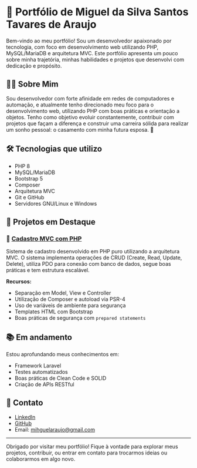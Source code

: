 # 💼 Portfólio de Miguel da Silva Santos Tavares de Araujo

Bem-vindo ao meu portfólio! Sou um desenvolvedor apaixonado por tecnologia, com foco em desenvolvimento web utilizando PHP, MySQL/MariaDB e arquitetura MVC. Este portfólio apresenta um pouco sobre minha trajetória, minhas habilidades e projetos que desenvolvi com dedicação e propósito.

## 👨‍💻 Sobre Mim

Sou desenvolvedor com forte afinidade em redes de computadores e automação, e atualmente tenho direcionado meu foco para o desenvolvimento web, utilizando PHP com boas práticas e orientação a objetos. Tenho como objetivo evoluir constantemente, contribuir com projetos que façam a diferença e construir uma carreira sólida para realizar um sonho pessoal: o casamento com minha futura esposa. 💍

## 🛠️ Tecnologias que utilizo

- PHP 8
- MySQL/MariaDB
- Bootstrap 5
- Composer
- Arquitetura MVC
- Git e GitHub
- Servidores GNU/Linux e Windows

## 🚀 Projetos em Destaque

### 📌 [Cadastro MVC com PHP](https://github.com/mihguelsilva/cadastro-mvc-php)

Sistema de cadastro desenvolvido em PHP puro utilizando a arquitetura MVC. O sistema implementa operações de CRUD (Create, Read, Update, Delete), utiliza PDO para conexão com banco de dados, segue boas práticas e tem estrutura escalável.

**Recursos:**
- Separação em Model, View e Controller
- Utilização de Composer e autoload via PSR-4
- Uso de variáveis de ambiente para segurança
- Templates HTML com Bootstrap
- Boas práticas de segurança com `prepared statements`

## 📚 Em andamento

Estou aprofundando meus conhecimentos em:
- Framework Laravel
- Testes automatizados
- Boas práticas de Clean Code e SOLID
- Criação de APIs RESTful

## 🔗 Contato

- [LinkedIn](https://www.linkedin.com/in/mihguel-da-silva-santos-tavares-de-araujo/)
- [GitHub](https://github.com/mihguelsilva)
- Email: mihguelaraujo@gmail.com

---

Obrigado por visitar meu portfólio! Fique à vontade para explorar meus projetos, contribuir, ou entrar em contato para trocarmos ideias ou colaborarmos em algo novo.


